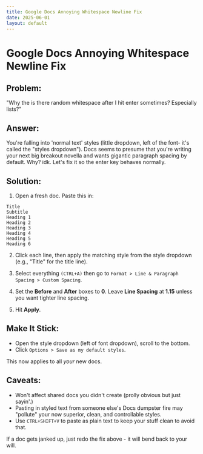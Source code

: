 ```yaml
---
title: Google Docs Annoying Whitespace Newline Fix
date: 2025-06-01
layout: default
---
```


# Google Docs Annoying Whitespace Newline Fix

## Problem: 
"Why the is there random whitespace after I hit enter sometimes? Especially lists?"

## Answer:
You're falling into 'normal text' styles (little dropdown, left of 
the font- it's called the "styles dropdown"). Docs seems to presume that
you're writing your next big breakout novella and wants gigantic paragraph spacing by default. Why? idk. Let's fix it so the enter key behaves normally.

## Solution: 
1. Open a fresh doc. Paste this in:
```
Title
Subtitle
Heading 1
Heading 2
Heading 3
Heading 4
Heading 5
Heading 6
```

2. Click each line, then apply the matching style from the style dropdown (e.g., 
"Title" for the title line).

3. Select everything `(CTRL+A)` then go to  `Format > Line & Paragraph Spacing >
Custom Spacing`.

4.  Set the **Before** and **After** boxes to **0**. Leave **Line Spacing** at 
**1.15** unless you want tighter line spacing.

5. Hit **Apply**.

## Make It Stick:
- Open the style dropdown (left of font dropdown), scroll to the bottom.
- Click `Options > Save as my default styles`.

This now applies to all _your_ new docs.

## Caveats: 
- Won't affect shared docs you didn't create (prolly obvious but just sayin'.)
- Pasting in styled text from someone else's Docs dumpster fire may "pollute"
your now superior, clean, and controllable styles.
- Use `CTRL+SHIFT+V` to paste as plain text to keep your stuff clean to avoid that.

If a doc gets janked up, just redo the fix above - it will bend back to your will.

